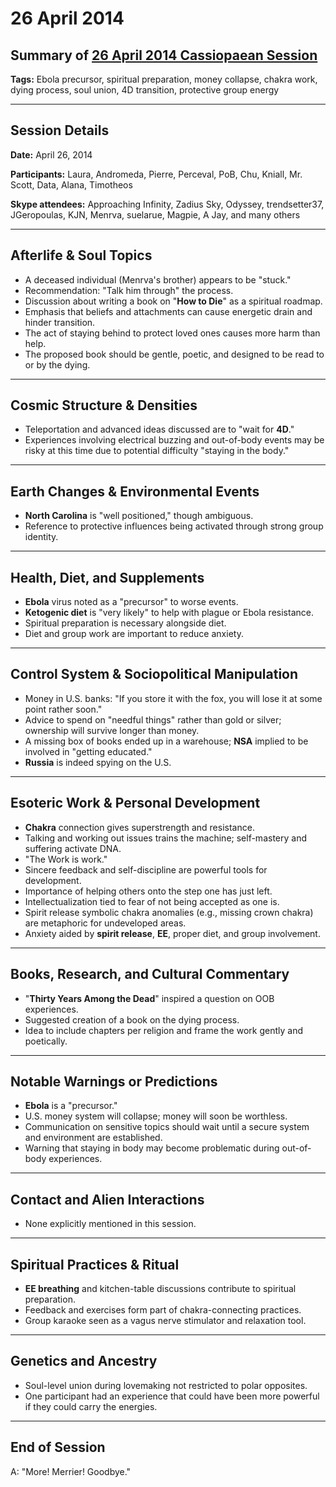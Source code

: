 # 26 April 2014

## Summary of [26 April 2014 Cassiopaean Session](https://cassiopaea.org/forum/threads/session-26-april-2014.34616/#post-488746)

**Tags:** Ebola precursor, spiritual preparation, money collapse, chakra work, dying process, soul union, 4D transition, protective group energy

---

## Session Details

**Date:** April 26, 2014

**Participants:** Laura, Andromeda, Pierre, Perceval, PoB, Chu, Kniall, Mr. Scott, Data, Alana, Timotheos

**Skype attendees:** Approaching Infinity, Zadius Sky, Odyssey, trendsetter37, JGeropoulas, KJN, Menrva, suelarue, Magpie, A Jay, and many others

---

## Afterlife & Soul Topics

- A deceased individual (Menrva's brother) appears to be "stuck."
- Recommendation: "Talk him through" the process.
- Discussion about writing a book on "**How to Die**" as a spiritual roadmap.
- Emphasis that beliefs and attachments can cause energetic drain and hinder transition.
- The act of staying behind to protect loved ones causes more harm than help.
- The proposed book should be gentle, poetic, and designed to be read to or by the dying.

---

## Cosmic Structure & Densities

- Teleportation and advanced ideas discussed are to "wait for **4D**."
- Experiences involving electrical buzzing and out-of-body events may be risky at this time due to potential difficulty "staying in the body."

---

## Earth Changes & Environmental Events

- **North Carolina** is "well positioned," though ambiguous.
- Reference to protective influences being activated through strong group identity.

---

## Health, Diet, and Supplements

- **Ebola** virus noted as a "precursor" to worse events.
- **Ketogenic diet** is "very likely" to help with plague or Ebola resistance.
- Spiritual preparation is necessary alongside diet.
- Diet and group work are important to reduce anxiety.

---

## Control System & Sociopolitical Manipulation

- Money in U.S. banks: "If you store it with the fox, you will lose it at some point rather soon."
- Advice to spend on "needful things" rather than gold or silver; ownership will survive longer than money.
- A missing box of books ended up in a warehouse; **NSA** implied to be involved in "getting educated."
- **Russia** is indeed spying on the U.S.

---

## Esoteric Work & Personal Development

- **Chakra** connection gives superstrength and resistance.
- Talking and working out issues trains the machine; self-mastery and suffering activate DNA.
- "The Work is work."
- Sincere feedback and self-discipline are powerful tools for development.
- Importance of helping others onto the step one has just left.
- Intellectualization tied to fear of not being accepted as one is.
- Spirit release symbolic chakra anomalies (e.g., missing crown chakra) are metaphoric for undeveloped areas.
- Anxiety aided by **spirit release**, **EE**, proper diet, and group involvement.

---

## Books, Research, and Cultural Commentary

- "**Thirty Years Among the Dead**" inspired a question on OOB experiences.
- Suggested creation of a book on the dying process.
- Idea to include chapters per religion and frame the work gently and poetically.

---

## Notable Warnings or Predictions

- **Ebola** is a "precursor."
- U.S. money system will collapse; money will soon be worthless.
- Communication on sensitive topics should wait until a secure system and environment are established.
- Warning that staying in body may become problematic during out-of-body experiences.

---

## Contact and Alien Interactions

- None explicitly mentioned in this session.

---

## Spiritual Practices & Ritual

- **EE breathing** and kitchen-table discussions contribute to spiritual preparation.
- Feedback and exercises form part of chakra-connecting practices.
- Group karaoke seen as a vagus nerve stimulator and relaxation tool.

---

## Genetics and Ancestry

- Soul-level union during lovemaking not restricted to polar opposites.
- One participant had an experience that could have been more powerful if they could carry the energies.

---

## End of Session

A: "More! Merrier! Goodbye."